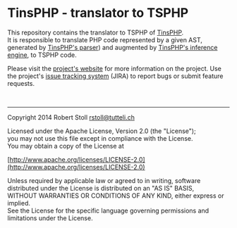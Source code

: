 # TinsPHP - translator to TSPHP

This repository contains the translator to TSPHP of [TinsPHP](https://github.com/TinspPHP).  
It is responsible to translate PHP code represented by a given AST, generated by [TinsPHP's parser](https://github.com/TinsPHP/tins-parser)) 
and augmented by [TinsPHP's inference engine](https://github.com/TinsPHP/tins-inference-engine), to TSPHP code.


Please visit the [project's website](http://tsphp.ch/tins) for more information on the project.
Use the project's [issue tracking system](http://tsphp.ch/tins/jira) (JIRA) to report bugs or submit feature requests.

<br/>

---

Copyright 2014 Robert Stoll <rstoll@tutteli.ch>

Licensed under the Apache License, Version 2.0 (the "License");  
you may not use this file except in compliance with the License.  
You may obtain a copy of the License at  

[http://www.apache.org/licenses/LICENSE-2.0](http://www.apache.org/licenses/LICENSE-2.0)

Unless required by applicable law or agreed to in writing, software  
distributed under the License is distributed on an "AS IS" BASIS,  
WITHOUT WARRANTIES OR CONDITIONS OF ANY KIND, either express or implied.  
See the License for the specific language governing permissions and  
limitations under the License.